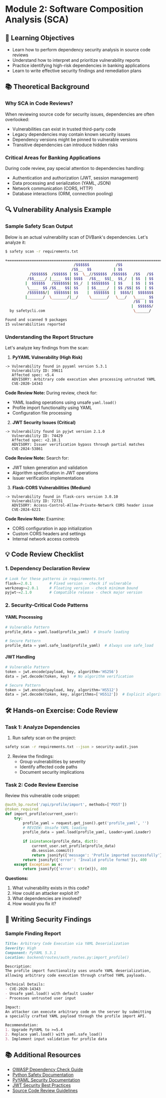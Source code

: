 # Module 2: Software Composition Analysis (SCA)

## 🎯 Learning Objectives
- Learn how to perform dependency security analysis in source code reviews
- Understand how to interpret and prioritize vulnerability reports
- Practice identifying high-risk dependencies in banking applications
- Learn to write effective security findings and remediation plans

## 📚 Theoretical Background

### Why SCA in Code Reviews?
When reviewing source code for security issues, dependencies are often overlooked:
- Vulnerabilities can exist in trusted third-party code
- Legacy dependencies may contain known security issues
- Dependency versions might be pinned to vulnerable versions
- Transitive dependencies can introduce hidden risks

### Critical Areas for Banking Applications
During code review, pay special attention to dependencies handling:
- Authentication and authorization (JWT, session management)
- Data processing and serialization (YAML, JSON)
- Network communication (CORS, HTTP)
- Database interactions (ORM, connection pooling)

## 🔍 Vulnerability Analysis Example

### Sample Safety Scan Output
Below is an actual vulnerability scan of DVBank's dependencies. Let's analyze it:

```bash
$ safety scan -r requirements.txt

+======================================================================================================================+
                               /$$$$$$            /$$
                              /$$__  $$          | $$
           /$$$$$$$  /$$$$$$ | $$  \__//$$$$$$  /$$$$$$   /$$   /$$
          /$$_____/ |____  $$| $$$$   /$$__  $$|_  $$_/  | $$  | $$
         |  $$$$$$   /$$$$$$$| $$_/  | $$$$$$$$  | $$    | $$  | $$
          \____  $$ /$$__  $$| $$    | $$_____/  | $$ /$$| $$  | $$
          /$$$$$$$/|  $$$$$$$| $$    |  $$$$$$$  |  $$$$/|  $$$$$$$
         |_______/  \_______/|__/     \_______/   \___/   \____  $$
                                                          /$$  | $$
                                                         |  $$$$$$/
  by safetycli.com                                        \______/

Found and scanned 9 packages
15 vulnerabilities reported
```

### Understanding the Report Structure

Let's analyze key findings from the scan:

1. **PyYAML Vulnerability (High Risk)**
```
-> Vulnerability found in pyyaml version 5.3.1
   Vulnerability ID: 39611
   Affected spec: <5.4
   ADVISORY: Arbitrary code execution when processing untrusted YAML
   CVE-2020-14343
```

**Code Review Note:** During review, check for:
- YAML loading operations using unsafe `yaml.load()`
- Profile import functionality using YAML
- Configuration file processing

2. **JWT Security Issues (Critical)**
```
-> Vulnerability found in pyjwt version 2.1.0
   Vulnerability ID: 74429
   Affected spec: <2.10.1
   ADVISORY: Issuer verification bypass through partial matches
   CVE-2024-53861
```

**Code Review Note:** Search for:
- JWT token generation and validation
- Algorithm specification in JWT operations
- Issuer verification implementations

3. **Flask-CORS Vulnerabilities (Medium)**
```
-> Vulnerability found in flask-cors version 3.0.10
   Vulnerability ID: 72731
   ADVISORY: Access-Control-Allow-Private-Network CORS header issue
   CVE-2024-6221
```

**Code Review Note:** Examine:
- CORS configuration in app initialization
- Custom CORS headers and settings
- Internal network access controls

## 💡 Code Review Checklist

### 1. Dependency Declaration Review
```python
# Look for these patterns in requirements.txt
flask==2.0.1        # Fixed version - check if vulnerable
werkzeug>=2.0.1     # Floating version - check minimum bound
pyjwt~=2.1.0        # Compatible release - check major version
```

### 2. Security-Critical Code Patterns

#### YAML Processing
```python
# Vulnerable Pattern
profile_data = yaml.load(profile_yaml)  # Unsafe loading

# Secure Pattern
profile_data = yaml.safe_load(profile_yaml)  # Always use safe_load
```

#### JWT Handling
```python
# Vulnerable Pattern
token = jwt.encode(payload, key, algorithm='HS256')
data = jwt.decode(token, key)  # No algorithm verification

# Secure Pattern
token = jwt.encode(payload, key, algorithm='HS512')
data = jwt.decode(token, key, algorithms=['HS512'])  # Explicit algorithm
```

## 🛠️ Hands-on Exercise: Code Review

### Task 1: Analyze Dependencies
1. Run safety scan on the project:
```bash
safety scan -r requirements.txt --json > security-audit.json
```

2. Review the findings:
   - Group vulnerabilities by severity
   - Identify affected code paths
   - Document security implications

### Task 2: Code Review Exercise
Review this vulnerable code snippet:
```python
@auth_bp.route('/api/profile/import', methods=['POST'])
@token_required
def import_profile(current_user):
    try:
        profile_yaml = request.get_json().get('profile_yaml', '')
        # REVIEW: Unsafe YAML loading
        profile_data = yaml.load(profile_yaml, Loader=yaml.Loader)
        
        if isinstance(profile_data, dict):
            current_user.set_profile(profile_data)
            db.session.commit()
            return jsonify({'message': 'Profile imported successfully'})
        return jsonify({'error': 'Invalid profile format'}), 400
    except Exception as e:
        return jsonify({'error': str(e)}), 400
```

**Questions:**
1. What vulnerability exists in this code?
2. How could an attacker exploit it?
3. What dependencies are involved?
4. How would you fix it?

## 📝 Writing Security Findings

### Sample Finding Report
```markdown
Title: Arbitrary Code Execution via YAML Deserialization
Severity: High
Component: PyYAML 5.3.1
Location: backend/routes/auth_routes.py:import_profile()

Description:
The profile import functionality uses unsafe YAML deserialization,
allowing arbitrary code execution through crafted YAML payloads.

Technical Details:
- CVE-2020-14343
- Unsafe yaml.load() with default Loader
- Processes untrusted user input

Impact:
An attacker can execute arbitrary code on the server by submitting
a specially crafted YAML payload through the profile import API.

Recommendation:
1. Upgrade PyYAML to >=5.4
2. Replace yaml.load() with yaml.safe_load()
3. Implement input validation for profile data
```

## 📚 Additional Resources

- [OWASP Dependency Check Guide](https://owasp.org/www-project-dependency-check/)
- [Python Safety Documentation](https://pyup.io/safety/)
- [PyYAML Security Documentation](https://pyyaml.org/wiki/PyYAMLDocumentation)
- [JWT Security Best Practices](https://auth0.com/blog/a-look-at-the-latest-draft-for-jwt-bcp/)
- [Source Code Review Guidelines](https://owasp.org/www-project-code-review-guide/) 